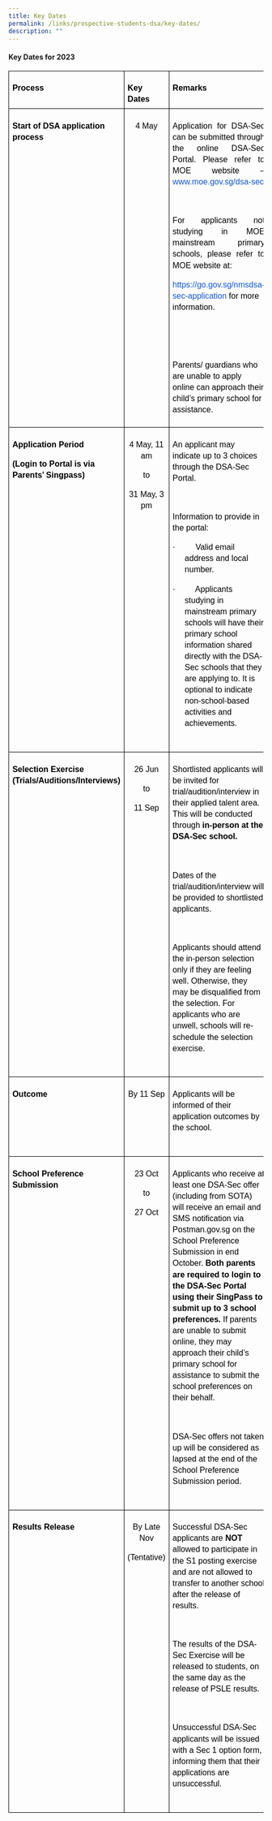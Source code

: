 ```yaml
---
title: Key Dates
permalink: /links/prospective-students-dsa/key-dates/
description: ""
---
```

<div align="justify">

<h4><strong>Key Dates for 2023</strong></h4>
<table style="border:none;border-collapse:collapse;"><colgroup><col width="273"><col width="121"><col width="308"></colgroup><tbody><tr style="height:22.75pt"><td style="border-left:solid #000000 1pt;border-right:solid #000000 1pt;border-bottom:solid #000000 1pt;border-top:solid #000000 1pt;vertical-align:top;padding:5pt 5pt 5pt 5pt;overflow:hidden;overflow-wrap:break-word;"><p style="line-height:1.38;margin-top:12pt;margin-bottom:0pt;" dir="ltr"><span style="font-size:12pt;font-family:Arial;color:#000000;background-color:transparent;font-weight:700;font-style:normal;font-variant:normal;text-decoration:none;vertical-align:baseline;white-space:pre;white-space:pre-wrap;">Process</span></p></td><td style="border-left:solid #000000 1pt;border-right:solid #000000 1pt;border-bottom:solid #000000 1pt;border-top:solid #000000 1pt;vertical-align:top;padding:5pt 5pt 5pt 5pt;overflow:hidden;overflow-wrap:break-word;"><p style="line-height:1.38;margin-top:12pt;margin-bottom:0pt;" dir="ltr"><span style="font-size:12pt;font-family:Arial;color:#000000;background-color:transparent;font-weight:700;font-style:normal;font-variant:normal;text-decoration:none;vertical-align:baseline;white-space:pre;white-space:pre-wrap;">Key Dates</span></p></td><td style="border-left:solid #000000 1pt;border-right:solid #000000 1pt;border-bottom:solid #000000 1pt;border-top:solid #000000 1pt;vertical-align:top;padding:5pt 5pt 5pt 5pt;overflow:hidden;overflow-wrap:break-word;"><p style="line-height:1.38;margin-top:12pt;margin-bottom:0pt;" dir="ltr"><span style="font-size:12pt;font-family:Arial;color:#000000;background-color:transparent;font-weight:700;font-style:normal;font-variant:normal;text-decoration:none;vertical-align:baseline;white-space:pre;white-space:pre-wrap;">Remarks</span></p></td></tr><tr style="height:265pt"><td style="border-left:solid #000000 1pt;border-right:solid #000000 1pt;border-bottom:solid #000000 1pt;border-top:solid #000000 1pt;vertical-align:top;padding:5pt 5pt 5pt 5pt;overflow:hidden;overflow-wrap:break-word;"><p style="line-height:1.38;margin-top:12pt;margin-bottom:0pt;" dir="ltr"><span style="font-size:12pt;font-family:Arial;color:#000000;background-color:transparent;font-weight:700;font-style:normal;font-variant:normal;text-decoration:none;vertical-align:baseline;white-space:pre;white-space:pre-wrap;">Start of DSA application process</span></p></td><td style="border-left:solid #000000 1pt;border-right:solid #000000 1pt;border-bottom:solid #000000 1pt;border-top:solid #000000 1pt;vertical-align:top;padding:5pt 5pt 5pt 5pt;overflow:hidden;overflow-wrap:break-word;"><p style="line-height:1.38;text-align: center;margin-top:12pt;margin-bottom:0pt;" dir="ltr"><span style="font-size:12pt;font-family:Arial;color:#000000;background-color:transparent;font-weight:400;font-style:normal;font-variant:normal;text-decoration:none;vertical-align:baseline;white-space:pre;white-space:pre-wrap;">4 May</span></p></td><td style="border-left:solid #000000 1pt;border-right:solid #000000 1pt;border-bottom:solid #000000 1pt;border-top:solid #000000 1pt;vertical-align:top;padding:5pt 5pt 5pt 5pt;overflow:hidden;overflow-wrap:break-word;"><p style="line-height:1.38;text-align: justify;margin-top:12pt;margin-bottom:0pt;" dir="ltr"><span style="font-size:12pt;font-family:Arial;color:#000000;background-color:transparent;font-weight:400;font-style:normal;font-variant:normal;text-decoration:none;vertical-align:baseline;white-space:pre;white-space:pre-wrap;">Application for DSA-Sec can be submitted through the online DSA-Sec Portal. Please refer to MOE website –</span><a style="text-decoration:none;" href="http://www.moe.gov.sg/dsa-sec"><span style="font-size:12pt;font-family:Arial;color:#000000;background-color:transparent;font-weight:400;font-style:normal;font-variant:normal;text-decoration:none;vertical-align:baseline;white-space:pre;white-space:pre-wrap;"> </span><span style="font-size:12pt;font-family:Arial;color:#1155cc;background-color:transparent;font-weight:400;font-style:normal;font-variant:normal;text-decoration:none;vertical-align:baseline;white-space:pre;white-space:pre-wrap;">www.moe.gov.sg/dsa-sec</span></a></p><p style="line-height:1.38;text-align: justify;margin-top:12pt;margin-bottom:0pt;" dir="ltr"><span style="font-size:12pt;font-family:Arial;color:#000000;background-color:transparent;font-weight:400;font-style:normal;font-variant:normal;text-decoration:none;vertical-align:baseline;white-space:pre;white-space:pre-wrap;">&nbsp;</span></p><p style="line-height:1.38;text-align: justify;margin-top:12pt;margin-bottom:0pt;" dir="ltr"><span style="font-size:12pt;font-family:Arial;color:#000000;background-color:transparent;font-weight:400;font-style:normal;font-variant:normal;text-decoration:none;vertical-align:baseline;white-space:pre;white-space:pre-wrap;">For applicants not studying in MOE mainstream primary schools, please refer to MOE website at:</span></p><p style="line-height:1.38;margin-top:12pt;margin-bottom:0pt;" dir="ltr"><a style="text-decoration:none;" href="https://go.gov.sg/nmsdsa-sec-application"><span style="font-size:12pt;font-family:Arial;color:#1155cc;background-color:transparent;font-weight:400;font-style:normal;font-variant:normal;text-decoration:none;vertical-align:baseline;white-space:pre;white-space:pre-wrap;">https://go.gov.sg/nmsdsa-sec-application</span></a><span style="font-size:12pt;font-family:Arial;color:#0000ff;background-color:transparent;font-weight:400;font-style:normal;font-variant:normal;text-decoration:none;vertical-align:baseline;white-space:pre;white-space:pre-wrap;"> </span><span style="font-size:12pt;font-family:Arial;color:#000000;background-color:transparent;font-weight:400;font-style:normal;font-variant:normal;text-decoration:none;vertical-align:baseline;white-space:pre;white-space:pre-wrap;">for more information.</span></p><p style="line-height:1.38;margin-top:12pt;margin-bottom:0pt;" dir="ltr"><span style="font-size:12pt;font-family:Arial;color:#000000;background-color:transparent;font-weight:400;font-style:normal;font-variant:normal;text-decoration:none;vertical-align:baseline;white-space:pre;white-space:pre-wrap;">&nbsp;</span></p><p style="line-height:1.38;margin-top:12pt;margin-bottom:12pt;" dir="ltr"><span style="font-size:12pt;font-family:Arial;color:#000000;background-color:transparent;font-weight:400;font-style:normal;font-variant:normal;text-decoration:none;vertical-align:baseline;white-space:pre;white-space:pre-wrap;">&nbsp;</span></p><p style="line-height:1.38;margin-top:12pt;margin-bottom:12pt;" dir="ltr"><span style="font-size:12pt;font-family:Arial;color:#000000;background-color:transparent;font-weight:400;font-style:normal;font-variant:normal;text-decoration:none;vertical-align:baseline;white-space:pre;white-space:pre-wrap;">Parents/ guardians who are unable to apply online can approach their child’s primary school for assistance.</span></p></td></tr><tr style="height:207.25pt"><td style="border-left:solid #000000 1pt;border-right:solid #000000 1pt;border-bottom:solid #000000 1pt;border-top:solid #000000 1pt;vertical-align:top;padding:5pt 5pt 5pt 5pt;overflow:hidden;overflow-wrap:break-word;"><p style="line-height:1.38;margin-top:12pt;margin-bottom:0pt;" dir="ltr"><span style="font-size:12pt;font-family:Arial;color:#000000;background-color:transparent;font-weight:700;font-style:normal;font-variant:normal;text-decoration:none;vertical-align:baseline;white-space:pre;white-space:pre-wrap;">Application Period</span></p><p style="line-height:1.38;margin-top:12pt;margin-bottom:0pt;" dir="ltr"><span style="font-size:12pt;font-family:Arial;color:#000000;background-color:transparent;font-weight:700;font-style:normal;font-variant:normal;text-decoration:none;vertical-align:baseline;white-space:pre;white-space:pre-wrap;">(Login to Portal is via Parents’ Singpass)</span></p></td><td style="border-left:solid #000000 1pt;border-right:solid #000000 1pt;border-bottom:solid #000000 1pt;border-top:solid #000000 1pt;vertical-align:top;padding:5pt 5pt 5pt 5pt;overflow:hidden;overflow-wrap:break-word;"><p style="line-height:1.38;text-align: center;margin-top:12pt;margin-bottom:0pt;" dir="ltr"><span style="font-size:12pt;font-family:Arial;color:#000000;background-color:transparent;font-weight:400;font-style:normal;font-variant:normal;text-decoration:none;vertical-align:baseline;white-space:pre;white-space:pre-wrap;">4 May, 11 am</span></p><p style="line-height:1.38;text-align: center;margin-top:12pt;margin-bottom:0pt;" dir="ltr"><span style="font-size:12pt;font-family:Arial;color:#000000;background-color:transparent;font-weight:400;font-style:normal;font-variant:normal;text-decoration:none;vertical-align:baseline;white-space:pre;white-space:pre-wrap;">to</span></p><p style="line-height:1.38;text-align: center;margin-top:12pt;margin-bottom:0pt;" dir="ltr"><span style="font-size:12pt;font-family:Arial;color:#000000;background-color:transparent;font-weight:400;font-style:normal;font-variant:normal;text-decoration:none;vertical-align:baseline;white-space:pre;white-space:pre-wrap;">31 May, 3 pm</span></p></td><td style="border-left:solid #000000 1pt;border-right:solid #000000 1pt;border-bottom:solid #000000 1pt;border-top:solid #000000 1pt;vertical-align:top;padding:5pt 5pt 5pt 5pt;overflow:hidden;overflow-wrap:break-word;"><p style="line-height:1.38;margin-top:12pt;margin-bottom:0pt;" dir="ltr"><span style="font-size:12pt;font-family:Arial;color:#000000;background-color:transparent;font-weight:400;font-style:normal;font-variant:normal;text-decoration:none;vertical-align:baseline;white-space:pre;white-space:pre-wrap;">An applicant may indicate up to 3 choices through the DSA-Sec Portal.</span></p><p style="line-height:1.38;margin-top:12pt;margin-bottom:0pt;" dir="ltr"><span style="font-size:12pt;font-family:Arial;color:#000000;background-color:transparent;font-weight:400;font-style:normal;font-variant:normal;text-decoration:none;vertical-align:baseline;white-space:pre;white-space:pre-wrap;">&nbsp;</span></p><p style="line-height:1.38;margin-top:12pt;margin-bottom:0pt;" dir="ltr"><span style="font-size:12pt;font-family:Arial;color:#000000;background-color:transparent;font-weight:400;font-style:normal;font-variant:normal;text-decoration:none;vertical-align:baseline;white-space:pre;white-space:pre-wrap;">Information to provide in the portal:</span></p><p style="line-height:1.38;text-indent: -18pt;margin-top:12pt;margin-bottom:0pt;padding:0pt 0pt 0pt 18pt;" dir="ltr"><span style="font-size:12pt;font-family:Arial;color:#000000;background-color:transparent;font-weight:400;font-style:normal;font-variant:normal;text-decoration:none;vertical-align:baseline;white-space:pre;white-space:pre-wrap;">· &nbsp; &nbsp; &nbsp; &nbsp; Valid email address and local number.</span></p><p style="line-height:1.38;text-indent: -18pt;margin-top:12pt;margin-bottom:0pt;padding:0pt 0pt 0pt 18pt;" dir="ltr"><span style="font-size:12pt;font-family:Arial;color:#000000;background-color:transparent;font-weight:400;font-style:normal;font-variant:normal;text-decoration:none;vertical-align:baseline;white-space:pre;white-space:pre-wrap;">· &nbsp; &nbsp; &nbsp; &nbsp; Applicants studying in mainstream primary schools will have their primary school information shared directly with the DSA-Sec schools that they are applying to. It is optional to indicate non-school-based activities and achievements.</span></p><p style="line-height:1.38;margin-top:12pt;margin-bottom:0pt;" dir="ltr"><span style="font-size:12pt;font-family:Arial;color:#000000;background-color:transparent;font-weight:400;font-style:normal;font-variant:normal;text-decoration:none;vertical-align:baseline;white-space:pre;white-space:pre-wrap;">&nbsp;</span></p></td></tr><tr style="height:239.5pt"><td style="border-left:solid #000000 1pt;border-right:solid #000000 1pt;border-bottom:solid #000000 1pt;border-top:solid #000000 1pt;vertical-align:top;padding:5pt 5pt 5pt 5pt;overflow:hidden;overflow-wrap:break-word;"><p style="line-height:1.38;margin-top:12pt;margin-bottom:0pt;" dir="ltr"><span style="font-size:12pt;font-family:Arial;color:#000000;background-color:transparent;font-weight:700;font-style:normal;font-variant:normal;text-decoration:none;vertical-align:baseline;white-space:pre;white-space:pre-wrap;">Selection Exercise (Trials/Auditions/Interviews)</span></p></td><td style="border-left:solid #000000 1pt;border-right:solid #000000 1pt;border-bottom:solid #000000 1pt;border-top:solid #000000 1pt;vertical-align:top;padding:5pt 5pt 5pt 5pt;overflow:hidden;overflow-wrap:break-word;"><p style="line-height:1.38;text-align: center;margin-top:12pt;margin-bottom:0pt;" dir="ltr"><span style="font-size:12pt;font-family:Arial;color:#000000;background-color:transparent;font-weight:400;font-style:normal;font-variant:normal;text-decoration:none;vertical-align:baseline;white-space:pre;white-space:pre-wrap;">26 Jun</span></p><p style="line-height:1.38;text-align: center;margin-top:12pt;margin-bottom:0pt;" dir="ltr"><span style="font-size:12pt;font-family:Arial;color:#000000;background-color:transparent;font-weight:400;font-style:normal;font-variant:normal;text-decoration:none;vertical-align:baseline;white-space:pre;white-space:pre-wrap;">to</span></p><p style="line-height:1.38;text-align: center;margin-top:12pt;margin-bottom:0pt;" dir="ltr"><span style="font-size:12pt;font-family:Arial;color:#000000;background-color:transparent;font-weight:400;font-style:normal;font-variant:normal;text-decoration:none;vertical-align:baseline;white-space:pre;white-space:pre-wrap;">11 Sep</span></p></td><td style="border-left:solid #000000 1pt;border-right:solid #000000 1pt;border-bottom:solid #000000 1pt;border-top:solid #000000 1pt;vertical-align:top;padding:5pt 5pt 5pt 5pt;overflow:hidden;overflow-wrap:break-word;"><p style="line-height:1.38;margin-top:12pt;margin-bottom:0pt;" dir="ltr"><span style="font-size:12pt;font-family:Arial;color:#000000;background-color:transparent;font-weight:400;font-style:normal;font-variant:normal;text-decoration:none;vertical-align:baseline;white-space:pre;white-space:pre-wrap;">Shortlisted applicants will be invited for trial/audition/interview in their applied talent area. This will be conducted through </span><span style="font-size:12pt;font-family:Arial;color:#000000;background-color:transparent;font-weight:700;font-style:normal;font-variant:normal;text-decoration:none;vertical-align:baseline;white-space:pre;white-space:pre-wrap;">in-person at the DSA-Sec school.</span></p><p style="line-height:1.38;margin-top:12pt;margin-bottom:0pt;" dir="ltr"><span style="font-size:12pt;font-family:Arial;color:#000000;background-color:transparent;font-weight:400;font-style:normal;font-variant:normal;text-decoration:none;vertical-align:baseline;white-space:pre;white-space:pre-wrap;">&nbsp;</span></p><p style="line-height:1.38;margin-top:12pt;margin-bottom:0pt;" dir="ltr"><span style="font-size:12pt;font-family:Arial;color:#000000;background-color:transparent;font-weight:400;font-style:normal;font-variant:normal;text-decoration:none;vertical-align:baseline;white-space:pre;white-space:pre-wrap;">Dates of the trial/audition/interview will be provided to shortlisted applicants.</span></p><p style="line-height:1.38;margin-top:12pt;margin-bottom:0pt;" dir="ltr"><span style="font-size:12pt;font-family:Arial;color:#000000;background-color:transparent;font-weight:400;font-style:normal;font-variant:normal;text-decoration:none;vertical-align:baseline;white-space:pre;white-space:pre-wrap;">&nbsp;</span></p><p style="line-height:1.38;margin-top:12pt;margin-bottom:0pt;" dir="ltr"><span style="font-size:12pt;font-family:Arial;color:#000000;background-color:transparent;font-weight:400;font-style:normal;font-variant:normal;text-decoration:none;vertical-align:baseline;white-space:pre;white-space:pre-wrap;">Applicants should attend the in-person selection only if they are feeling well. Otherwise, they may be disqualified from the selection. For applicants who are unwell, schools will re-schedule the selection exercise.</span><span style="font-size:12pt;font-family:Arial;color:#000000;background-color:transparent;font-weight:400;font-style:normal;font-variant:normal;text-decoration:none;vertical-align:baseline;white-space:pre;white-space:pre-wrap;"><span style="white-space:pre;" class="Apple-tab-span"></span></span></p><p style="line-height:1.38;margin-top:12pt;margin-bottom:0pt;" dir="ltr"><span style="font-size:12pt;font-family:Arial;color:#000000;background-color:transparent;font-weight:400;font-style:normal;font-variant:normal;text-decoration:none;vertical-align:baseline;white-space:pre;white-space:pre-wrap;">&nbsp;</span></p></td></tr><tr style="height:56.5pt"><td style="border-left:solid #000000 1pt;border-right:solid #000000 1pt;border-bottom:solid #000000 1pt;border-top:solid #000000 1pt;vertical-align:top;padding:5pt 5pt 5pt 5pt;overflow:hidden;overflow-wrap:break-word;"><p style="line-height:1.38;margin-top:12pt;margin-bottom:0pt;" dir="ltr"><span style="font-size:12pt;font-family:Arial;color:#000000;background-color:transparent;font-weight:700;font-style:normal;font-variant:normal;text-decoration:none;vertical-align:baseline;white-space:pre;white-space:pre-wrap;">Outcome</span></p></td><td style="border-left:solid #000000 1pt;border-right:solid #000000 1pt;border-bottom:solid #000000 1pt;border-top:solid #000000 1pt;vertical-align:top;padding:5pt 5pt 5pt 5pt;overflow:hidden;overflow-wrap:break-word;"><p style="line-height:1.38;text-align: center;margin-top:12pt;margin-bottom:0pt;" dir="ltr"><span style="font-size:12pt;font-family:Arial;color:#000000;background-color:transparent;font-weight:400;font-style:normal;font-variant:normal;text-decoration:none;vertical-align:baseline;white-space:pre;white-space:pre-wrap;">By 11 Sep</span></p></td><td style="border-left:solid #000000 1pt;border-right:solid #000000 1pt;border-bottom:solid #000000 1pt;border-top:solid #000000 1pt;vertical-align:top;padding:5pt 5pt 5pt 5pt;overflow:hidden;overflow-wrap:break-word;"><p style="line-height:1.38;margin-top:12pt;margin-bottom:0pt;" dir="ltr"><span style="font-size:12pt;font-family:Arial;color:#000000;background-color:transparent;font-weight:400;font-style:normal;font-variant:normal;text-decoration:none;vertical-align:baseline;white-space:pre;white-space:pre-wrap;">Applicants will be informed of their application outcomes by the school.</span></p><p style="line-height:1.38;margin-top:12pt;margin-bottom:0pt;" dir="ltr"><span style="font-size:12pt;font-family:Arial;color:#000000;background-color:transparent;font-weight:400;font-style:normal;font-variant:normal;text-decoration:none;vertical-align:baseline;white-space:pre;white-space:pre-wrap;">&nbsp;</span></p></td></tr><tr style="height:238pt"><td style="border-left:solid #000000 1pt;border-right:solid #000000 1pt;border-bottom:solid #000000 1pt;border-top:solid #000000 1pt;vertical-align:top;padding:5pt 5pt 5pt 5pt;overflow:hidden;overflow-wrap:break-word;"><p style="line-height:1.38;margin-top:12pt;margin-bottom:0pt;" dir="ltr"><span style="font-size:12pt;font-family:Arial;color:#000000;background-color:transparent;font-weight:700;font-style:normal;font-variant:normal;text-decoration:none;vertical-align:baseline;white-space:pre;white-space:pre-wrap;">School Preference Submission</span></p><p style="line-height:1.38;text-align: justify;margin-top:12pt;margin-bottom:0pt;" dir="ltr"><span style="font-size:12pt;font-family:Arial;color:#000000;background-color:transparent;font-weight:400;font-style:normal;font-variant:normal;text-decoration:none;vertical-align:baseline;white-space:pre;white-space:pre-wrap;">&nbsp;</span></p></td><td style="border-left:solid #000000 1pt;border-right:solid #000000 1pt;border-bottom:solid #000000 1pt;border-top:solid #000000 1pt;vertical-align:top;padding:5pt 5pt 5pt 5pt;overflow:hidden;overflow-wrap:break-word;"><p style="line-height:1.38;text-align: center;margin-top:12pt;margin-bottom:0pt;" dir="ltr"><span style="font-size:12pt;font-family:Arial;color:#000000;background-color:transparent;font-weight:400;font-style:normal;font-variant:normal;text-decoration:none;vertical-align:baseline;white-space:pre;white-space:pre-wrap;">23 Oct</span></p><p style="line-height:1.38;text-align: center;margin-top:12pt;margin-bottom:0pt;" dir="ltr"><span style="font-size:12pt;font-family:Arial;color:#000000;background-color:transparent;font-weight:400;font-style:normal;font-variant:normal;text-decoration:none;vertical-align:baseline;white-space:pre;white-space:pre-wrap;">to</span></p><p style="line-height:1.38;text-align: center;margin-top:12pt;margin-bottom:0pt;" dir="ltr"><span style="font-size:12pt;font-family:Arial;color:#000000;background-color:transparent;font-weight:400;font-style:normal;font-variant:normal;text-decoration:none;vertical-align:baseline;white-space:pre;white-space:pre-wrap;">27 Oct</span></p></td><td style="border-left:solid #000000 1pt;border-right:solid #000000 1pt;border-bottom:solid #000000 1pt;border-top:solid #000000 1pt;vertical-align:top;padding:5pt 5pt 5pt 5pt;overflow:hidden;overflow-wrap:break-word;"><p style="line-height:1.38;margin-top:12pt;margin-bottom:0pt;" dir="ltr"><span style="font-size:12pt;font-family:Arial;color:#000000;background-color:transparent;font-weight:400;font-style:normal;font-variant:normal;text-decoration:none;vertical-align:baseline;white-space:pre;white-space:pre-wrap;">Applicants who receive at least one DSA-Sec offer (including from SOTA) will receive an email and SMS notification via Postman.gov.sg on the School Preference Submission in end October. </span><span style="font-size:12pt;font-family:Arial;color:#000000;background-color:transparent;font-weight:700;font-style:normal;font-variant:normal;text-decoration:none;vertical-align:baseline;white-space:pre;white-space:pre-wrap;">Both parents are required to login to the DSA-Sec Portal using their SingPass to submit up to 3 school preferences.</span><span style="font-size:12pt;font-family:Arial;color:#000000;background-color:transparent;font-weight:400;font-style:normal;font-variant:normal;text-decoration:none;vertical-align:baseline;white-space:pre;white-space:pre-wrap;"> If parents are unable to submit online, they may approach their child’s primary school for assistance to submit the school preferences on their behalf.</span></p><p style="line-height:1.38;margin-top:12pt;margin-bottom:0pt;" dir="ltr"><span style="font-size:12pt;font-family:Arial;color:#000000;background-color:transparent;font-weight:400;font-style:normal;font-variant:normal;text-decoration:none;vertical-align:baseline;white-space:pre;white-space:pre-wrap;">&nbsp;</span></p><p style="line-height:1.38;margin-top:12pt;margin-bottom:0pt;" dir="ltr"><span style="font-size:12pt;font-family:Arial;color:#000000;background-color:transparent;font-weight:400;font-style:normal;font-variant:normal;text-decoration:none;vertical-align:baseline;white-space:pre;white-space:pre-wrap;">DSA-Sec offers not taken up will be considered as lapsed at the end of the School Preference Submission period.</span></p><p style="line-height:1.38;margin-top:12pt;margin-bottom:0pt;" dir="ltr"><span style="font-size:12pt;font-family:Arial;color:#000000;background-color:transparent;font-weight:400;font-style:normal;font-variant:normal;text-decoration:none;vertical-align:baseline;white-space:pre;white-space:pre-wrap;">&nbsp;</span></p></td></tr><tr style="height:228.25pt"><td style="border-left:solid #000000 1pt;border-right:solid #000000 1pt;border-bottom:solid #000000 1pt;border-top:solid #000000 1pt;vertical-align:top;padding:5pt 5pt 5pt 5pt;overflow:hidden;overflow-wrap:break-word;"><p style="line-height:1.38;margin-top:12pt;margin-bottom:0pt;" dir="ltr"><span style="font-size:12pt;font-family:Arial;color:#000000;background-color:transparent;font-weight:700;font-style:normal;font-variant:normal;text-decoration:none;vertical-align:baseline;white-space:pre;white-space:pre-wrap;">Results Release</span></p><p style="line-height:1.38;margin-top:12pt;margin-bottom:0pt;" dir="ltr"><span style="font-size:12pt;font-family:Arial;color:#000000;background-color:transparent;font-weight:400;font-style:normal;font-variant:normal;text-decoration:none;vertical-align:baseline;white-space:pre;white-space:pre-wrap;">&nbsp;</span></p></td><td style="border-left:solid #000000 1pt;border-right:solid #000000 1pt;border-bottom:solid #000000 1pt;border-top:solid #000000 1pt;vertical-align:top;padding:5pt 5pt 5pt 5pt;overflow:hidden;overflow-wrap:break-word;"><p style="line-height:1.38;text-align: center;margin-top:12pt;margin-bottom:0pt;" dir="ltr"><span style="font-size:12pt;font-family:Arial;color:#000000;background-color:transparent;font-weight:400;font-style:normal;font-variant:normal;text-decoration:none;vertical-align:baseline;white-space:pre;white-space:pre-wrap;">By Late Nov</span></p><p style="line-height:1.38;text-align: center;margin-top:12pt;margin-bottom:0pt;" dir="ltr"><span style="font-size:12pt;font-family:Arial;color:#000000;background-color:transparent;font-weight:400;font-style:normal;font-variant:normal;text-decoration:none;vertical-align:baseline;white-space:pre;white-space:pre-wrap;">(Tentative)</span></p></td><td style="border-left:solid #000000 1pt;border-right:solid #000000 1pt;border-bottom:solid #000000 1pt;border-top:solid #000000 1pt;vertical-align:top;padding:5pt 5pt 5pt 5pt;overflow:hidden;overflow-wrap:break-word;"><p style="line-height:1.38;margin-top:12pt;margin-bottom:0pt;" dir="ltr"><span style="font-size:12pt;font-family:Arial;color:#000000;background-color:transparent;font-weight:400;font-style:normal;font-variant:normal;text-decoration:none;vertical-align:baseline;white-space:pre;white-space:pre-wrap;">Successful DSA-Sec applicants are </span><span style="font-size:12pt;font-family:Arial;color:#000000;background-color:transparent;font-weight:700;font-style:normal;font-variant:normal;text-decoration:none;vertical-align:baseline;white-space:pre;white-space:pre-wrap;">NOT</span><span style="font-size:12pt;font-family:Arial;color:#000000;background-color:transparent;font-weight:400;font-style:normal;font-variant:normal;text-decoration:none;vertical-align:baseline;white-space:pre;white-space:pre-wrap;"> allowed to participate in the S1 posting exercise and are not allowed to transfer to another school after the release of results.</span></p><p style="line-height:1.38;margin-top:12pt;margin-bottom:0pt;" dir="ltr"><span style="font-size:12pt;font-family:Arial;color:#000000;background-color:transparent;font-weight:400;font-style:normal;font-variant:normal;text-decoration:none;vertical-align:baseline;white-space:pre;white-space:pre-wrap;">&nbsp;</span></p><p style="line-height:1.38;margin-top:12pt;margin-bottom:0pt;" dir="ltr"><span style="font-size:12pt;font-family:Arial;color:#000000;background-color:transparent;font-weight:400;font-style:normal;font-variant:normal;text-decoration:none;vertical-align:baseline;white-space:pre;white-space:pre-wrap;">The results of the DSA-Sec Exercise will be released to students, on the same day as the release of PSLE results.</span></p><p style="line-height:1.38;margin-top:12pt;margin-bottom:0pt;" dir="ltr"><span style="font-size:12pt;font-family:Arial;color:#000000;background-color:transparent;font-weight:400;font-style:normal;font-variant:normal;text-decoration:none;vertical-align:baseline;white-space:pre;white-space:pre-wrap;">&nbsp;</span></p><p style="line-height:1.38;margin-top:12pt;margin-bottom:0pt;" dir="ltr"><span style="font-size:12pt;font-family:Arial;color:#000000;background-color:transparent;font-weight:400;font-style:normal;font-variant:normal;text-decoration:none;vertical-align:baseline;white-space:pre;white-space:pre-wrap;">Unsuccessful DSA-Sec applicants will be issued with a Sec 1 option form, informing them that their applications are unsuccessful.</span></p><p style="line-height:1.38;margin-top:12pt;margin-bottom:0pt;" dir="ltr"><span style="font-size:12pt;font-family:Arial;color:#000000;background-color:transparent;font-weight:400;font-style:normal;font-variant:normal;text-decoration:none;vertical-align:baseline;white-space:pre;white-space:pre-wrap;">&nbsp;</span></p></td></tr></tbody></table>
	
</div>